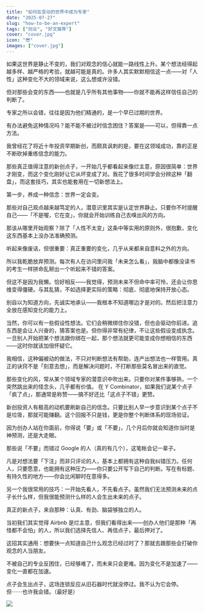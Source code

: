 ```yaml
---
title: "如何在变动的世界中成为专家"
date: "2025-07-27"
slug: "how-to-be-an-expert"
tags: ["创业", "好文推荐"]
cover: "cover.jpg"
icon: "😎"
images: ["cover.jpg"]
---
```

如果这世界是静止不变的，我们对观念的信心就能一路线性上升。某个想法经得起越多样、越严格的考验，就越可能是真的。许多人其实默默相信这一点——对「人性」这种变化不大的领域来说，这么想或许没错。



但对那些会变的东西——也就是几乎所有其他事物——你就不能再这样信任自己的判断了。



专家之所以会错，往往是因为他们精通的，是一个早已过期的世界。



有办法避免这种情况吗？能不能不被过时信念困住？答案是——可以，但得靠一点方法。



我曾经花了将近十年投资早期新创，而颇具讽刺的是，要在这领域成功，靠的正是不断砍掉重练信念的能力。



那些真正值得注意的新创点子，一开始几乎都看起来像烂主意，原因很简单：世界才刚变，而这个变化刚好让它从坏变成了对。我花了很多时间学会分辨这种「翻盘」，而这套技巧，其实也能套用在一切新想法上。



第一步，养成一种信念：世界一定会变。



那些对自己观点越来越笃定的人，潜意识里其实是认定世界静止。只要你不时提醒自己——「不是喔，它在变」，你就会开始训练自己去嗅出风的方向。



那该从哪里开始观察？除了「人性不太变」这条中等实用的原则外，很抱歉，变化这东西基本上没办法准确预测。



听起来像废话，但很重要：真正重要的变化，几乎从来都来自意料之外的方向。



所以我乾脆放弃预测。每次有人在访问里问我「未来怎么看」，我脑中都像没读书的考生一样拼命乱掰出一个听起来不错的答案。



但这不是因为我懒。恰好相反——我觉得，预测未来不但命中率可怜，还会让你思维变得僵硬。与其乱猜，不如选择更实际的策略：彻底、彻底地保持开放心态。



别自以为知道方向，先诚实地承认——我根本不知道哪边才是对的。然后把注意力全放在感知变化的能力上。



当然，你可以有一些假设性想法。它们会稍微绑住你没错，但也会驱动你前进。追东西是会让人兴奋的，猜答案也是。但你得非常有纪律，不让这些假设变成执念。
一旦别人开始把某个想法跟你绑在一起，那个想法就更可能变成你想相信的东西——这时你就该加倍怀疑它。



我相信，这种偏被动的做法，不只对判断想法有帮助，连产出想法也一样管用。真正的诀窍不是「刻意去想」，而是解决问题时，不打断那些莫名冒出来的直觉。



那些变化的风，常从某个领域专家的潜意识中吹出来。只要你对某件事够熟，一个突然跳出来的怪念头，几乎都有价值。
在 Y Combinator，如果我们说某个点子「疯了点」，那通常是称赞——搞不好还比「这点子不错」更赞。



新创投资人有极高的动机要刷新自己的信念。只要比别人早一步意识到某个点子不是垃圾，那就可能赚翻。这个回报不只是钱，更是你整个判断体系的现场验证。



因为创办人站在你面前，你得说「要」或「不要」，几个月后你就会知道你当时是神预测，还是大走眼。



那些说「不要」而错过 Google 的人（真的有几个），这笔帐会记一辈子。



凡是对想法要「下注」而非只评论的人，基本上都拥有这种自我纠错压力。任何人，只要愿意，也能拥有这种压力——你只要公开写下自己的判断。写在有标题、有持久性的地方——你会比闲聊时在意得多。



另一个我很常用的技巧：一开始先看人，不先看点子。虽然我们无法预测未来的点子长什么样，但我很能预测什么样的人会生出未来的点子。



真正的新点子，来自那种：认真、有劲、脑袋够独立的人。



当初我们其实觉得 Airbnb 是烂主意，但我们看得出来——创办人他们是那种「再怪都不会怕」的人，所以我们选择先信人、再信点子，最后押对了。



这招其实通用：想要快一点知道自己什么观念已经过时了？那就去跟那些会打破你观念的人当朋友。



不被自己的专业反困住，已经够难了，而未来只会更难。因为变化不是加速了——变化一直都在加速。



点子会生出点子，这场连锁反应从旧石器时代就没停过。我不认为它会停。
但⋯⋯也许我会错。（最好是）




![](https://prod-files-secure.s3.us-west-2.amazonaws.com/112d0858-5090-4d34-a606-b75eb8d65fd2/46476355-9cf3-4e99-9b7a-3531bc426380/1000202064.png?X-Amz-Algorithm=AWS4-HMAC-SHA256&X-Amz-Content-Sha256=UNSIGNED-PAYLOAD&X-Amz-Credential=ASIAZI2LB46644JSNSJC%2F20251003%2Fus-west-2%2Fs3%2Faws4_request&X-Amz-Date=20251003T191009Z&X-Amz-Expires=3600&X-Amz-Security-Token=IQoJb3JpZ2luX2VjELP%2F%2F%2F%2F%2F%2F%2F%2F%2F%2FwEaCXVzLXdlc3QtMiJIMEYCIQCB3fmFp8%2FHe8EiLoI72CIeeUQvWLxZBpYvqLXHEK%2BGjQIhAMjzOoHeULrvzkObHThKap%2FzlvtzKQcWO2vrANZ94OS3Kv8DCEwQABoMNjM3NDIzMTgzODA1Igx8j0AckOXWQH%2F%2BE90q3ANmJ%2BlmxosYJ54nt3NQmJpqHU8MGIR2k2ARDlNYBxEFJ3KbPN1xC%2FIzNwbU7Qgqo8xNNPkVUJPRkMbhuh5jSMjU0hvxb392T0Q%2BeTSmt71WewZuvBlCQ%2F7DzNsxoeHxwq7pK%2FrbyiOhYo%2FFDmOolqmseHtrW0eGUzaVNYGeUP5q7X19H2YnIr2U%2BMW6iCq0jvBup8aOblJbAcbwOQOq%2FygKAQLXZ6vRAEzIPlpuysPeibVHQfbtVu3HzCB336Vqc4RbeEEa1aRLNaGAbIFeXviM2lMOdjpDLfsvylYuppK0AsA%2BUQoN4lthZjA7pSyo2fqHi7qMr89BxmlOeGjuJuKvwoMXpUGiBny2%2FWGoEgRz94vgwrzS4KdoVYF47UWJ2aZAjTYIKRPy4ywGPOmyuuLPt5JcRohCKFHSbWW8j%2FXlzeTSgsNo1QPtIRj3rQ4qEdXegm%2FGzzS0jMBgAbjMTVMh7Q5U9owK%2FYdCak%2BAkq1a1X%2Fxfq50nKU82E6zoPXB62hQkXGOebb%2BGcAZFSs8Mkf%2B5KOLwrsYfwhgnEdwMv7XkMQBuNCNYP9whROyKM19o1WkInAjQykdcRc1PvhzUtQWa8%2ByZgqnKVLeVbq085xjMlZ0qcAX5nDJaGW0uzCFuYDHBjqkAQfl0t%2FO5PfxZbIWSlLFqX802Scza51D40FwAWHArrToByq2eF%2FtFeBAm3FNLKnwfQpn2vc%2Ba5UIIubz5%2Bvvki5nAxcSi2jZwGjwmwXcXeaI%2F2fKjnCe1FiFD9TPcUuo7dqeze3k81y6dk1jaxfFI%2B%2FORGVcxXji9t%2F4neemil5%2Bxsva0tUvqKutIk3d1jfJPmZxNH5SLk40cPL4H1khAcLoOQt3&X-Amz-Signature=c6523abdae0f617e03a20194fb3f95f2d80be49e2d7416053a00e56847940cff&X-Amz-SignedHeaders=host&x-amz-checksum-mode=ENABLED&x-id=GetObject)

